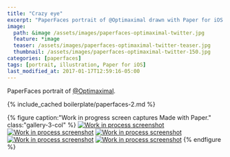 ```yaml
---
title: "Crazy eye"
excerpt: "PaperFaces portrait of @Optimaximal drawn with Paper for iOS on an iPad."
image: 
  path: &image /assets/images/paperfaces-optimaximal-twitter.jpg 
  feature: *image
  teaser: /assets/images/paperfaces-optimaximal-twitter-teaser.jpg
  thumbnail: /assets/images/paperfaces-optimaximal-twitter-150.jpg
categories: [paperfaces]
tags: [portrait, illustration, Paper for iOS]
last_modified_at: 2017-01-17T12:59:16-05:00
---
```


PaperFaces portrait of [@Optimaximal](https://twitter.com/optimaximal).

{% include_cached boilerplate/paperfaces-2.md %}

{% figure caption:"Work in progress screen captures Made with Paper." class:"gallery-3-col" %}
[![Work in process screenshot](/assets/images/paperfaces-optimaximal-process-1-600.jpg)](/assets/images/paperfaces-optimaximal-process-1-lg.jpg) [![Work in process screenshot](/assets/images/paperfaces-optimaximal-process-2-600.jpg)](/assets/images/paperfaces-optimaximal-process-2-lg.jpg) [![Work in process screenshot](/assets/images/paperfaces-optimaximal-process-3-600.jpg)](/assets/images/paperfaces-optimaximal-process-3-lg.jpg) [![Work in process screenshot](/assets/images/paperfaces-optimaximal-process-4-600.jpg)](/assets/images/paperfaces-optimaximal-process-4-lg.jpg) [![Work in process screenshot](/assets/images/paperfaces-optimaximal-process-5-600.jpg)](/assets/images/paperfaces-optimaximal-process-5-lg.jpg)
{% endfigure %}
